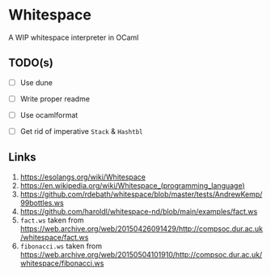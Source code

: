 # Whitespace

A WIP whitespace interpreter in OCaml


## TODO(s)

- [ ] Use dune
- [ ] Write proper readme
- [ ] Use ocamlformat
- [ ] Get rid of imperative `Stack` & `Hashtbl`


## Links
1. https://esolangs.org/wiki/Whitespace
2. https://en.wikipedia.org/wiki/Whitespace_(programming_language)
3. https://github.com/rdebath/whitespace/blob/master/tests/AndrewKemp/99bottles.ws
4. https://github.com/haroldl/whitespace-nd/blob/main/examples/fact.ws
5. `fact.ws` taken from https://web.archive.org/web/20150426091429/http://compsoc.dur.ac.uk/whitespace/fact.ws
5. `fibonacci.ws` taken from https://web.archive.org/web/20150504101910/http://compsoc.dur.ac.uk/whitespace/fibonacci.ws